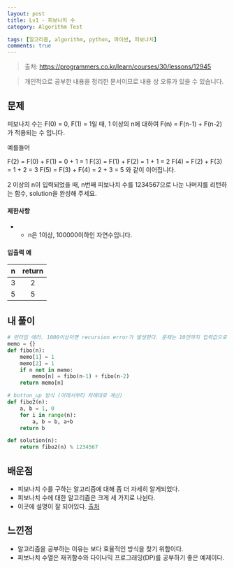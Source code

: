 ```yaml
---
layout: post
title: Lv1 - 피보나치 수
category: Algorithm Test

tags: [알고리즘, algorithm, python, 파이썬, 피보나치]
comments: true
---
```

> 출처: https://programmers.co.kr/learn/courses/30/lessons/12945

> 개인적으로 공부한 내용을 정리한 문서이므로 내용 상 오류가 있을 수 있습니다.

## 문제
피보나치 수는 F(0) = 0, F(1) = 1일 때, 1 이상의 n에 대하여 F(n) = F(n-1) + F(n-2) 가 적용되는 수 입니다.

예를들어

F(2) = F(0) + F(1) = 0 + 1 = 1
F(3) = F(1) + F(2) = 1 + 1 = 2
F(4) = F(2) + F(3) = 1 + 2 = 3
F(5) = F(3) + F(4) = 2 + 3 = 5
와 같이 이어집니다.

2 이상의 n이 입력되었을 때, n번째 피보나치 수를 1234567으로 나눈 나머지를 리턴하는 함수, solution을 완성해 주세요.


#### 제한사항
- * n은 1이상, 100000이하인 자연수입니다.


#### 입출력 예

n | return
:---------:  | :-----------:
3 | 2
5 | 5

## 내 풀이
```python
# 런타임 에러. 1000이상이면 recursion error가 발생한다. 문제는 10만까지 입력값으로 들어온다.
memo = {}
def fibo(n):
    memo[1] = 1
    memo[2] = 1
    if n not in memo:
        memo[n] = fibo(n-1) + fibo(n-2)
    return memo[n]

# botton_up 방식 (아래서부터 차례대로 계산)
def fibo2(n):
    a, b = 1, 0
    for i in range(n):
        a, b = b, a+b
    return b

def solution(n):
    return fibo2(n) % 1234567
```


## 배운점
- 피보나치 수를 구하는 알고리즘에 대해 좀 더 자세히 알게되었다.
- 피보나치 수에 대한 알고리즘은 크게 세 가지로 나뉜다.
- 이곳에 설명이 잘 되어있다. [출처](https://www.youtube.com/watch?v=vYquumk4nWw&list=PLBZBJbE_rGRU5PrgZ9NBHJwcaZsNpf8yD) 


## 느낀점
- 알고리즘을 공부하는 이유는 보다 효율적인 방식을 찾기 위함이다.
- 피보나치 수열은 재귀함수와 다이나믹 프로그래밍(DP)를 공부하기 좋은 예제이다.
